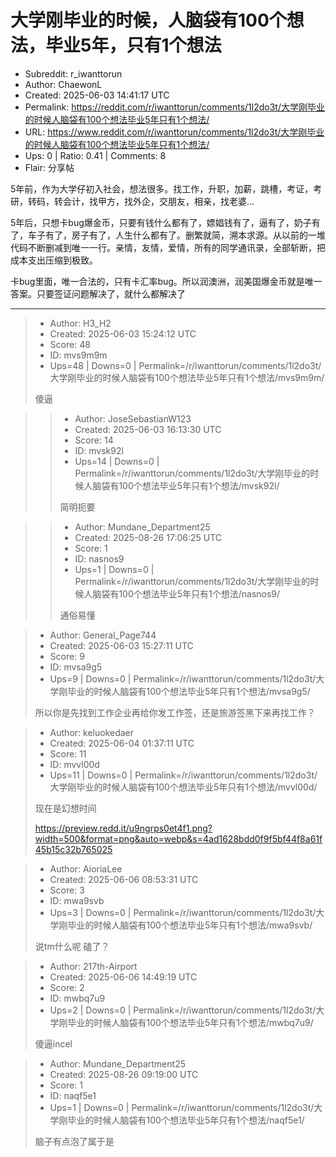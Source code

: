 # 大学刚毕业的时候，人脑袋有100个想法，毕业5年，只有1个想法

- Subreddit: r_iwanttorun
- Author: ChaewonL
- Created: 2025-06-03 14:41:17 UTC
- Permalink: https://reddit.com/r/iwanttorun/comments/1l2do3t/大学刚毕业的时候人脑袋有100个想法毕业5年只有1个想法/
- URL: https://www.reddit.com/r/iwanttorun/comments/1l2do3t/大学刚毕业的时候人脑袋有100个想法毕业5年只有1个想法/
- Ups: 0 | Ratio: 0.41 | Comments: 8
- Flair: 分享帖


5年前，作为大学仔初入社会，想法很多。找工作，升职，加薪，跳槽，考证，考研，转码，转会计，找甲方，找外企，交朋友，相亲，找老婆…

5年后，只想卡bug爆金币，只要有钱什么都有了，嫖娼钱有了，逼有了，奶子有了，车子有了，房子有了，人生什么都有了。删繁就简，溯本求源。从以前的一堆代码不断删减到唯一一行。亲情，友情，爱情，所有的同学通讯录，全部斩断，把成本支出压缩到极致。

卡bug里面，唯一合法的，只有卡汇率bug。所以润澳洲，润美国爆金币就是唯一答案。只要签证问题解决了，就什么都解决了


---

> - Author: H3_H2
> - Created: 2025-06-03 15:24:12 UTC
> - Score: 48
> - ID: mvs9m9m
> - Ups=48 | Downs=0 | Permalink=/r/iwanttorun/comments/1l2do3t/大学刚毕业的时候人脑袋有100个想法毕业5年只有1个想法/mvs9m9m/
>
> 傻逼

>> - Author: JoseSebastianW123
>> - Created: 2025-06-03 16:13:30 UTC
>> - Score: 14
>> - ID: mvsk92l
>> - Ups=14 | Downs=0 | Permalink=/r/iwanttorun/comments/1l2do3t/大学刚毕业的时候人脑袋有100个想法毕业5年只有1个想法/mvsk92l/
>>
>> 简明扼要

>> - Author: Mundane_Department25
>> - Created: 2025-08-26 17:06:25 UTC
>> - Score: 1
>> - ID: nasnos9
>> - Ups=1 | Downs=0 | Permalink=/r/iwanttorun/comments/1l2do3t/大学刚毕业的时候人脑袋有100个想法毕业5年只有1个想法/nasnos9/
>>
>> 通俗易懂

> - Author: General_Page744
> - Created: 2025-06-03 15:27:11 UTC
> - Score: 9
> - ID: mvsa9g5
> - Ups=9 | Downs=0 | Permalink=/r/iwanttorun/comments/1l2do3t/大学刚毕业的时候人脑袋有100个想法毕业5年只有1个想法/mvsa9g5/
>
> 所以你是先找到工作企业再给你发工作签，还是旅游签黑下来再找工作？

> - Author: keluokedaer
> - Created: 2025-06-04 01:37:11 UTC
> - Score: 11
> - ID: mvvl00d
> - Ups=11 | Downs=0 | Permalink=/r/iwanttorun/comments/1l2do3t/大学刚毕业的时候人脑袋有100个想法毕业5年只有1个想法/mvvl00d/
>
> 现在是幻想时间
> 
> https://preview.redd.it/u9ngrps0et4f1.png?width=500&format=png&auto=webp&s=4ad1628bdd0f9f5bf44f8a61f45b15c32b765025

> - Author: AioriaLee
> - Created: 2025-06-06 08:53:31 UTC
> - Score: 3
> - ID: mwa9svb
> - Ups=3 | Downs=0 | Permalink=/r/iwanttorun/comments/1l2do3t/大学刚毕业的时候人脑袋有100个想法毕业5年只有1个想法/mwa9svb/
>
> 说tm什么呢 磕了？

> - Author: 217th-Airport
> - Created: 2025-06-06 14:49:19 UTC
> - Score: 2
> - ID: mwbq7u9
> - Ups=2 | Downs=0 | Permalink=/r/iwanttorun/comments/1l2do3t/大学刚毕业的时候人脑袋有100个想法毕业5年只有1个想法/mwbq7u9/
>
> 傻逼incel

> - Author: Mundane_Department25
> - Created: 2025-08-26 09:19:00 UTC
> - Score: 1
> - ID: naqf5e1
> - Ups=1 | Downs=0 | Permalink=/r/iwanttorun/comments/1l2do3t/大学刚毕业的时候人脑袋有100个想法毕业5年只有1个想法/naqf5e1/
>
> 脑子有点泡了属于是

